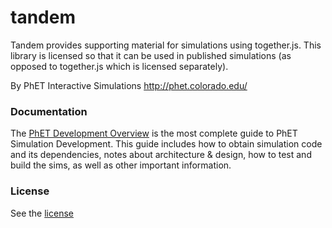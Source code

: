 tandem
=====

Tandem provides supporting material for simulations using together.js.  This library is licensed 
so that it can be used in published simulations (as opposed to together.js which is licensed separately).

By PhET Interactive Simulations
http://phet.colorado.edu/

### Documentation
The [PhET Development Overview](http://bit.ly/phet-development-overview) is the most complete guide to PhET Simulation Development. This guide includes how 
to obtain simulation code and its dependencies, notes about architecture & design, how to test and build the sims, as well as other important information.

### License
See the [license](LICENSE)